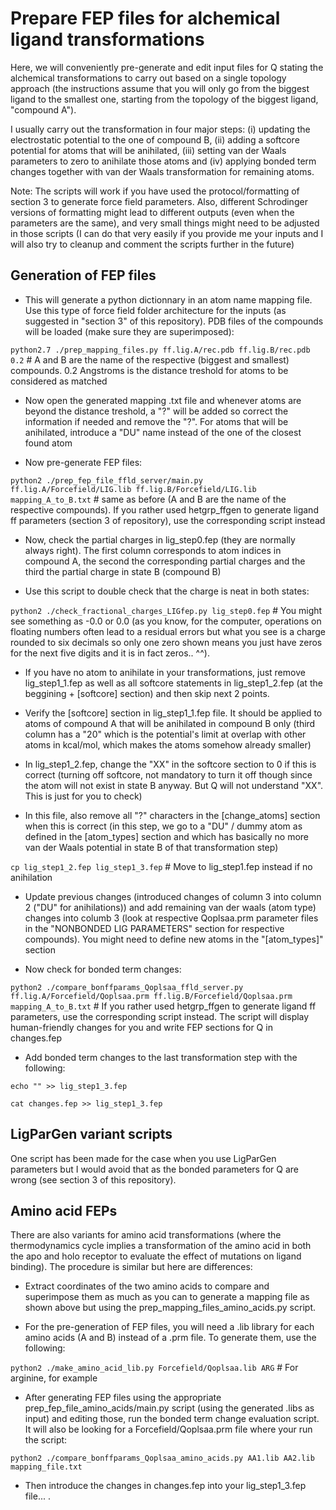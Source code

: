 # Prepare FEP files for alchemical ligand transformations

Here, we will conveniently pre-generate and edit input files for Q stating the alchemical transformations to carry out based on a single topology approach (the instructions assume that you will only go from the biggest ligand to the smallest one, starting from the topology of the biggest ligand, "compound A"). 

I usually carry out the transformation in four major steps: (i) updating the electrostatic potential to the one of compound B, (ii) adding a softcore potential for atoms that will be anihilated, (iii) setting van der Waals parameters to zero to anihilate those atoms and (iv) applying bonded term changes together with van der Waals transformation for remaining atoms. 

Note: The scripts will work if you have used the protocol/formatting of section 3 to generate force field parameters. Also, different Schrodinger versions of formatting might lead to different outputs (even when the parameters are the same), and very small things might need to be adjusted in those scripts (I can do that very easily if you provide me your inputs and I will also try to cleanup and comment the scripts further in the future)



## **Generation of FEP files**

- This will generate a python dictionnary in an atom name mapping file. Use this type of force field folder architecture for the inputs (as suggested in "section 3" of this repository). PDB files of the compounds will be loaded (make sure they are superimposed):

```python2.7 ./prep_mapping_files.py ff.lig.A/rec.pdb ff.lig.B/rec.pdb 0.2``` # A and B are the name of the respective (biggest and smallest) compounds. 0.2 Angstroms is the distance treshold for atoms to be considered as matched

- Now open the generated mapping .txt file and whenever atoms are beyond the distance treshold, a "?" will be added so correct the information if needed and remove the "?". For atoms that will be anihilated, introduce a "DU" name instead of the one of the closest found atom

- Now pre-generate FEP files:

```python2 ./prep_fep_file_ffld_server/main.py ff.lig.A/Forcefield/LIG.lib ff.lig.B/Forcefield/LIG.lib mapping_A_to_B.txt``` # same as before (A and B are the name of the respective compounds). If you rather used hetgrp_ffgen to generate ligand ff parameters (section 3 of repository), use the corresponding script instead

- Now, check the partial charges in lig_step0.fep (they are normally always right). The first column corresponds to atom indices in compound A, the second the corresponding partial charges and the third the partial charge in state B (compound B)

- Use this script to double check that the charge is neat in both states:

```python2 ./check_fractional_charges_LIGfep.py lig_step0.fep``` # You might see something as -0.0 or 0.0 (as you know, for the computer, operations on floating numbers often lead to a residual errors but what you see is a charge rounded to six decimals so only one zero shown means you just have zeros for the next five digits and it is in fact zeros.. ^^).

- If you have no atom to anihilate in your transformations, just remove lig_step1_1.fep as well as all softcore statements in lig_step1_2.fep (at the beggining + [softcore] section) and then skip next 2 points.

- Verify the [softcore] section in lig_step1_1.fep file. It should be applied to atoms of compound A that will be anihilated in compound B only (third column has a "20" which is the potential's limit at overlap with other atoms in kcal/mol, which makes the atoms somehow already smaller)

- In lig_step1_2.fep, change the "XX" in the softcore section to 0 if this is correct (turning off softcore, not mandatory to turn it off though since the atom will not exist in state B anyway. But Q will not understand "XX". This is just for you to check)

- In this file, also remove all "?" characters in the [change_atoms] section when this is correct (in this step, we go to a "DU" / dummy atom as defined in the [atom_types] section and which has basically no more van der Waals potential in state B of that transformation step)

```cp lig_step1_2.fep lig_step1_3.fep``` # Move to lig_step1.fep instead if no anihilation

- Update previous changes (introduced changes of column 3 into column 2 ("DU" for anihilations)) and add remaining van der waals (atom type) changes into columb 3 (look at respective Qoplsaa.prm parameter files in the "NONBONDED LIG PARAMETERS" section for respective compounds). You might need to define new atoms in the "[atom_types]" section

- Now check for bonded term changes:

```python2 ./compare_bonffparams_Qoplsaa_ffld_server.py ff.lig.A/Forcefield/Qoplsaa.prm ff.lig.B/Forcefield/Qoplsaa.prm mapping_A_to_B.txt``` # If you rather used hetgrp_ffgen to generate ligand ff parameters, use the corresponding script instead. The script will display human-friendly changes for you and write FEP sections for Q in changes.fep

- Add bonded term changes to the last transformation step with the following:

```echo "" >> lig_step1_3.fep```

```cat changes.fep >> lig_step1_3.fep```

## **LigParGen variant scripts**

One script has been made for the case when you use LigParGen parameters but I would avoid that as the bonded parameters for Q are wrong (see section 3 of this repository).

## **Amino acid FEPs**

There are also variants for amino acid transformations (where the thermodynamics cycle implies a transformation of the amino acid in both the apo and holo receptor to evaluate the effect of mutations on ligand binding). The procedure is similar but here are differences: 

- Extract coordinates of the two amino acids to compare and superimpose them as much as you can to generate a mapping file as shown above but using the 
prep_mapping_files_amino_acids.py script. 

- For the pre-generation of FEP files, you will need a .lib library for each amino acids (A and B) instead of a .prm file. To generate them, use the following:

```python2 ./make_amino_acid_lib.py Forcefield/Qoplsaa.lib ARG``` # For arginine, for example

- After generating FEP files using the appropriate prep_fep_file_amino_acids/main.py script (using the generated .libs as input) and editing those, run the bonded term change evaluation script. It will also be looking for a Forcefield/Qoplsaa.prm file where your run the script:

```python2 ./compare_bonffparams_Qoplsaa_amino_acids.py AA1.lib AA2.lib mapping_file.txt```

- Then introduce the changes in changes.fep into your lig_step1_3.fep file... .
